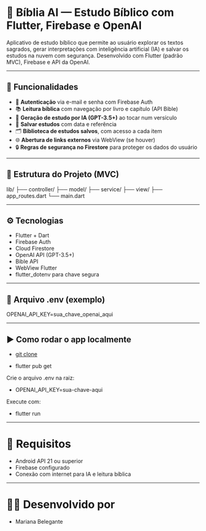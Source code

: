 # 📖 Bíblia AI — Estudo Bíblico com Flutter, Firebase e OpenAI

Aplicativo de estudo bíblico que permite ao usuário explorar os textos sagrados, gerar interpretações com inteligência artificial (IA) e salvar os estudos na nuvem com segurança. Desenvolvido com Flutter (padrão MVC), Firebase e API da OpenAI.

---

## 🚀 Funcionalidades

- 🔐 **Autenticação** via e-mail e senha com Firebase Auth
- 📚 **Leitura bíblica** com navegação por livro e capítulo (API Bible)
- 🧠 **Geração de estudo por IA (GPT-3.5+)** ao tocar num versículo
- 💾 **Salvar estudos** com data e referência
- 🗂️ **Biblioteca de estudos salvos**, com acesso a cada item
- 🌐 **Abertura de links externos** via WebView (se houver)
- 🔒 **Regras de segurança no Firestore** para proteger os dados do usuário

---

## 🧱 Estrutura do Projeto (MVC)

lib/
├── controller/
├── model/
├── service/
├── view/
├── app_routes.dart
└── main.dart

---

## ⚙️ Tecnologias

- Flutter + Dart
- Firebase Auth
- Cloud Firestore
- OpenAI API (GPT-3.5+)
- Bible API
- WebView Flutter
- flutter_dotenv para chave segura

---

## 📁 Arquivo .env (exemplo)

OPENAI_API_KEY=sua_chave_openai_aqui

---

## ▶️ Como rodar o app localmente

- [git clone](https://github.com/marianabelegante/biblia.git)

- flutter pub get

Crie o arquivo .env na raiz:

- OPENAI_API_KEY=sua-chave-aqui

Execute com:

- flutter run

---

# 📲 Requisitos

- Android API 21 ou superior
- Firebase configurado
- Conexão com internet para IA e leitura bíblica

---

# 👩‍💻 Desenvolvido por

- Mariana Belegante
